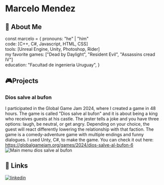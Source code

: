 # Marcelo Mendez




## 🚀 About Me
const marcelo = {
  pronouns: "he" | "him" \
  code: [C++, C#, Javascript, HTML, CSS] \
  tools: [Unreal Engine, Unity, Photoshop, Rider] \
  my favorite games: ["Dead by Daylight", "Resident Evil", "Assassins cread IV"] \
  education: "Facultad de ingenieria Uruguay",
}

## 🎮Projects
### Dios salve al bufon
I participated in the Global Game Jam 2024, where I created a game in 48 hours. The game is called "Dios salve al bufon" and it is about being a king who receives guests at his castle. The jester tells a joke and you have three options: laugh, be neutral, or get angry. Depending on your choice, the guest will react differently lowering the relationship with that faction. The game is a comedy-adventure game with multiple endings and funny dialogues. I used Unty, C#, to make the game. You can check it out here: \
https://globalgamejam.org/games/2024/dios-salve-al-bufon-6 \
![Main menu dios salve al bufon](https://ggjv4.s3.us-west-1.amazonaws.com/files/styles/sidebar_full/s3/games/2024/810253/featured/Start%20Screen.png?VersionId=0SG8pTpm.Ba7HcpeRu.UKYNZwRIdcQzN&itok=wh4_osMQ)


## 🔗 Links
[![linkedin](https://img.shields.io/badge/linkedin-0A66C2?style=for-the-badge&logo=linkedin&logoColor=white)](https://www.linkedin.com/in/marcelo-alessandro-mendez-noria-8b1b0a226//)
